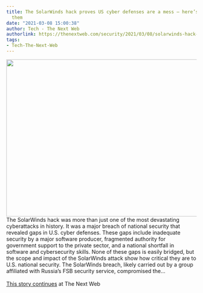 ```yaml
---
title: The SolarWinds hack proves US cyber defenses are a mess — here’s how to fix
  them
date: "2021-03-08 15:00:38"
author: Tech - The Next Web
authorlink: https://thenextweb.com/security/2021/03/08/solarwinds-hack-proves-weak-cybersecurity-how-to-fix-syndication/
tags:
- Tech-The-Next-Web
---
```

<img src="https://cdn0.tnwcdn.com/wp-content/blogs.dir/1/files/2021/03/1-copy-11-796x417.jpg" width="796" height="417"><br />The SolarWinds hack was more than just one of the most devastating cyberattacks in history. It was a major breach of national security that revealed gaps in U.S. cyber defenses. These gaps include inadequate security by a major software producer, fragmented authority for government support to the private sector, and a national shortfall in software and cybersecurity skills. None of these gaps is easily bridged, but the scope and impact of the SolarWinds attack show how critical they are to U.S. national security. The SolarWinds breach, likely carried out by a group affiliated with Russia’s FSB security service, compromised the&#8230; <br><br><a href="https://thenextweb.com/security/2021/03/08/solarwinds-hack-proves-weak-cybersecurity-how-to-fix-syndication/?utm_source=social&#038;utm_medium=feed&#038;utm_campaign=profeed">This story continues</a> at The Next Web